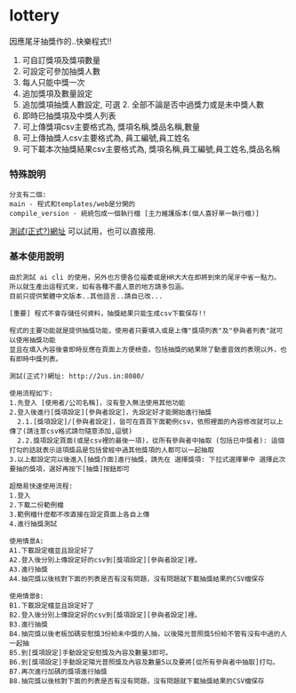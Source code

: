 # lottery
因應尾牙抽獎作的..快樂程式!! 


1. 可自訂獎項及獎項數量
2. 可設定可參加抽獎人數
3. 每人只能中獎一次
4. 追加獎項及數量設定
5. 追加獎項抽獎人數設定, 可選 2. 全部不論是否中過獎力或是未中獎人數
6. 即時巳抽獎項及中獎人列表
7. 可上傳獎項csv主要格式為, 獎項名稱,獎品名稱,數量
8. 可上傳抽獎人csv主要格式為, 員工編號,員工姓名
9. 可下載本次抽獎結果csv主要格式為, 獎項名稱,員工編號,員工姓名,獎品名稱


### 特殊說明

```
分支有二個:
main - 程式和templates/web是分開的
compile_version - 統統包成一個執行檔 [主力維護版本(個人喜好單一執行檔)]
```


[測試(正式?)網址](http://2us.in:8080/) 可以試用，也可以直接用.


### 基本使用說明

```
由於測試 ai cli 的使用，另外也方便各位福委或是HR大大在即將到來的尾牙中省一點力。
所以就生產出這程式來，如有各種不盡人意的地方請多包涵。
目前只提供繁體中文版本..其他語言..請自已改...

[重要] 程式不會存儲任何資料，抽獎結果只能生成csv下載保存!!

程式的主要功能就是提供抽獎功能，使用者只要填入或是上傳"獎項列表"及"參與者列表"就可以使用抽獎功能
並且在填入內容後會即時反應在頁面上方便檢查。包括抽獎的結果除了動畫音效的表現以外，也有即時中獎列表。

測試(正式?)網址: http://2us.in:8080/

使用流程如下:
1.先登入 [使用者/公司名稱]，沒有登入無法使用其他功能
2.登入後進行[獎項設定][參與者設定]，先設定好才能開始進行抽獎
  2.1.[獎項設定]/[參與者設定]，皆可在首頁下面範例csv，依照裡面的內容修改就可以上傳了(請注意csv格式請勿隨意添加,逗號)
  2.2.獎項設定頁面(或是csv裡的最後一項)，從所有參與者中抽取 (包括已中獎者): 這個打勾的話就表示這項獎品是包括曾經中過其他獎項的人都可以一起抽取
3.以上都設定完以後進入[抽獎介面]進行抽獎，請先在 選擇獎項: 下拉式選擇單中 選擇此次要抽的獎項，選好再按下[抽獎]按鈕即可

超簡易快速使用流程:
1.登入
2.下載二份範例檔
3.範例檔什麼都不改直接在設定頁面上各自上傳
4.進行抽獎測試

使用情景A:
A1.下載設定檔並且設定好了
A2.登入後分別上傳設定好的csv到[獎項設定][參與者設定]裡。
A3.進行抽獎
A4.抽完獎以後核對下面的列表是否有沒有問題，沒有問題就下載抽獎結果的CSV檔保存

使用情景B:
B1.下載設定檔並且設定好了
B2.登入後分別上傳設定好的csv到[獎項設定][參與者設定]裡。
B3.進行抽獎
B4.抽完獎以後老板加碼安慰獎3份給未中獎的人抽，以後陽光普照獎5份給不管有沒有中過的人一起抽
B5.到[獎項設定]手動設定安慰獎及內容及數量3即可。
B6.到[獎項設定]手動設定陽光普照獎及內容及數量5以及要將[從所有參與者中抽取]打勾。
B7.再次進行加碼的獎項進行抽獎
B8.抽完獎以後核對下面的列表是否有沒有問題，沒有問題就下載抽獎結果的CSV檔保存
```